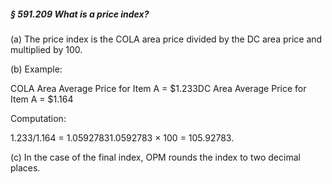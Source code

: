 ##### § 591.209 What is a price index? #####

(a) The price index is the COLA area price divided by the DC area price and multiplied by 100.

(b) Example:

COLA Area Average Price for Item A = $1.233DC Area Average Price for Item A = $1.164

Computation:

$1.233/$1.164 = 1.05927831.0592783 × 100 = 105.92783.

(c) In the case of the final index, OPM rounds the index to two decimal places.